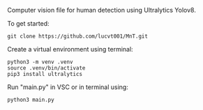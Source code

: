 Computer vision file for human detection using Ultralytics Yolov8.

To get started:  

    git clone https://github.com/lucvt001/MnT.git
    
Create a virtual environment using terminal:  

    python3 -m venv .venv
    source .venv/bin/activate
    pip3 install ultralytics

Run "main.py" in VSC or in terminal using:  

    python3 main.py